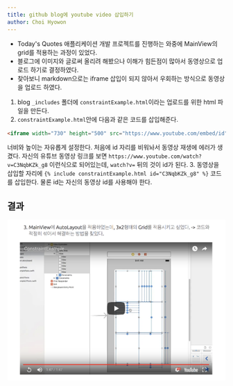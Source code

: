 ```yaml
---
title: github blog에 youtube video 삽입하기
author: Choi Hyowon
---
```

* Today's Quotes 애플리케이션 개발 프로젝트를 진행하는 와중에 MainView의 grid를 적용하는 과정이 있었다.
* 블로그에 이미지와 글로써 올리려 해봤으나 이해가 힘든점이 많아서 동영상으로 업로드 하기로 결정하였다.
* 찾아보니 markdown으로는 iframe 삽입이 되지 않아서 우회하는 방식으로 동영상을 업로드 하였다.

1. blog `_includes` 폴더에 `constraintExample.html`이라는 업로드를 위한 html 파일을 만든다.
2. `constraintExample.html`안에 다음과 같은 코드를 삽입해준다.

```html
<iframe width="730" height="500" src="https://www.youtube.com/embed/id" frameborder="0" allowfullscreen></iframe>
```
너비와 높이는 자유롭게 설정한다. 처음에 id 자리를 비워놔서 동영상 재생에 에러가 생겼다. 
자신의 유튜브 동영상 링크를 보면 `https://www.youtube.com/watch?v=C3NqbKZk_g8` 이런식으로 되어있는데, `watch?v=` 뒤의 것이 id가 된다.
3. 동영상을 삽입할 자리에 `{% include constraintExample.html id="C3NqbKZk_g8" %}` 코드를 삽입한다. 물론 id는 자신의 동영상 id를 사용해야 한다.

## 결과
![Image](/images/youtube_video.png)
